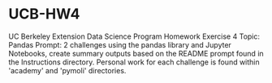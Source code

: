 # UCB-HW4
UC Berkeley Extension Data Science Program
Homework Exercise 4
Topic: Pandas
Prompt: 2 challenges using the pandas library and Jupyter Notebooks, create summary outputs based on the README prompt found in the Instructions directory. Personal work for each challenge is found within 'academy' and 'pymoli' directories.
